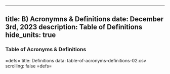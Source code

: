-----
title: B) Acronymns & Definitions
date: December 3rd, 2023
description: Table of Definitions 
hide_units: true
-----

### Table of Acronyms & Definitions

=defs=
title: Definitions
data: table-of-acronyms-definitions-02.csv
scrolling: false
=defs=


